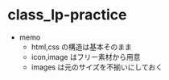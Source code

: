 # class_lp-practice

- memo
  - html,css の構造は基本そのまま
  - icon,image はフリー素材から用意
  - images は元のサイズを不揃いにしておく
